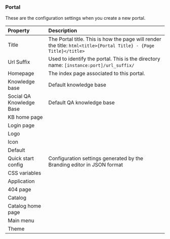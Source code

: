 ### Portal

These are the configuration settings when you create a new portal.

| Property | Description |
| :------ | :----------- |
| Title   | The Portal title. This is how the page will render the title: `html<title>{Portal Title} - {Page Title}</title>` |
| Url Suffix | Used to identify the portal. This is the directory name: `[instance:port]/url_suffix/` |
| Homepage    | The index page associated to this portal. |
| Knowledge base | Default knowledge base |
| Social QA Knowledge Base| Default QA knowledge base |
| KB home page | |
| Login page| |
| Logo | |
| Icon| |
| Default | |
| Quick start config | Configuration settings generated by the Branding editor in JSON format |
| CSS variables | |
| Application| |
| 404 page| |
| Catalog| |
| Catalog home page | |
| Main menu | |
| Theme| |
